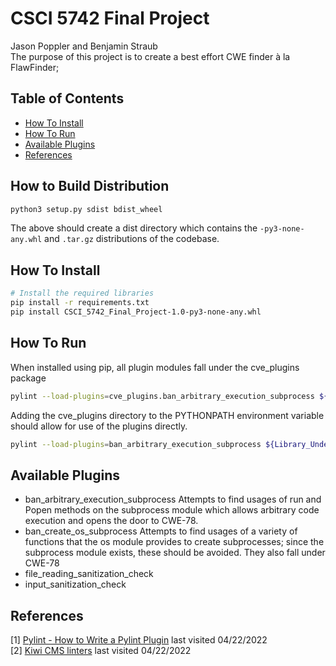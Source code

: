 # CSCI 5742 Final Project
Jason Poppler and Benjamin Straub  
The purpose of this project is to create a best effort CWE finder à la FlawFinder; 

## Table of Contents
- [How To Install](#How-To-Install)
- [How To Run](#How-To-Run)
- [Available Plugins](#Available-Plugins)
- [References](#References)

## How to Build Distribution
```bash
python3 setup.py sdist bdist_wheel
```
The above should create a dist directory which contains the `-py3-none-any.whl` and `.tar.gz` distributions of the
codebase.

## How To Install
```bash
# Install the required libraries 
pip install -r requirements.txt
pip install CSCI_5742_Final_Project-1.0-py3-none-any.whl
```

## How To Run
When installed using pip, all plugin modules fall under the cve_plugins package
```bash
pylint --load-plugins=cve_plugins.ban_arbitrary_execution_subprocess ${Library_Under_Test}
```

Adding the cve_plugins directory to the PYTHONPATH environment variable should allow for use of the plugins
directly.
```bash
pylint --load-plugins=ban_arbitrary_execution_subprocess ${Library_Under_Test}
```

## Available Plugins
* ban_arbitrary_execution_subprocess Attempts to find usages of run and Popen methods on the subprocess module which 
allows arbitrary code execution and opens the door to CWE-78.
* ban_create_os_subprocess Attempts to find usages of a variety of functions that the os module provides to create
subprocesses; since the subprocess module exists, these should be avoided. They also fall under CWE-78
* file_reading_sanitization_check
* input_sanitization_check

## References
[1] [Pylint - How to Write a Pylint Plugin](https://pylint.pycqa.org/en/latest/how_tos/plugins.html) last visited 04/22/2022  
[2] [Kiwi CMS linters](https://github.com/kiwitcms/Kiwi/tree/master/kiwi_lint) last visited 04/22/2022  
